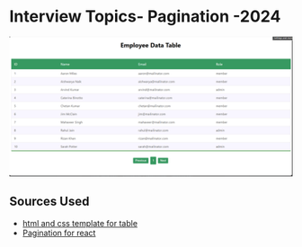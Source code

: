 <h1>Interview Topics- Pagination -2024</h1>

<div>
<img src="/src/assets/pagination.png" alt="pagination">
</div>

<div>
  <h2>Sources Used</h2>
  <ul>
    <li>
      <a href="https://adamlynch.com/flexible-data-tables-with-css-grid/"
        target="_blank" >html and css template for table</a
      >
    </li>
    <li>
      <a
        href="https://rajrajhans.com/2021/04/pagination-and-infinite-scroll-in-react/"
        target="_blank">Pagination for react</a
      >
    </li>
  </ul>
</div>
